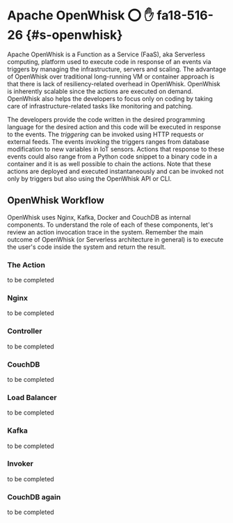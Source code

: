 # Apache OpenWhisk :o: :hand: fa18-516-26 {#s-openwhisk}

Apache OpenWhisk is a Function as a Service (FaaS), aka Serverless computing, platform used to execute code in response of an events via triggers by managing the infrastructure, servers and scaling. The advantage of OpenWhisk over traditional long-running VM or container approach is that there is lack of resiliency-related overhead in OpenWhisk. OpenWhisk is inherently scalable since the actions are executed on demand. OpenWhisk also helps the developers to focus only on coding by taking care of infrastructure-related tasks like monitoring and patching.

The developers provide the code written in the desired programming language for the desired action and this code will be executed in response to the events. The *triggering* can be invoked using HTTP requests or external feeds. The events invoking the triggers ranges from database modification to new variables in IoT sensors. Actions that response to these events could also range from a Python code snippet to a binary code in a container and it is as well possible to chain the actions. Note that these actions are deployed and executed instantaneously and can be invoked not only by triggers but also using the OpenWhisk API or CLI.

## OpenWhisk Workflow

OpenWhisk uses Nginx, Kafka, Docker and CouchDB as internal components. To understand the role of each of these components, let's review an action invocation trace in the system. Remember the main outcome of OpenWhisk (or Serverless architecture in general) is to execute the user's code inside the system and return the result.

### The Action
to be completed
### Nginx
to be completed
### Controller
to be completed
### CouchDB
to be completed
### Load Balancer
to be completed
### Kafka
to be completed
### Invoker
to be completed
### CouchDB again
to be completed
